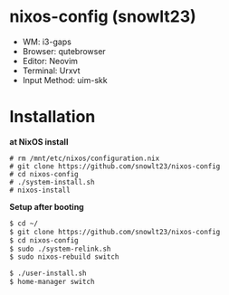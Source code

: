 # nixos-config (snowlt23)

- WM: i3-gaps
- Browser: qutebrowser
- Editor: Neovim
- Terminal: Urxvt
- Input Method: uim-skk

# Installation

**at NixOS install**
```
# rm /mnt/etc/nixos/configuration.nix
# git clone https://github.com/snowlt23/nixos-config
# cd nixos-config
# ./system-install.sh
# nixos-install
```

**Setup after booting**
```sh
$ cd ~/
$ git clone https://github.com/snowlt23/nixos-config
$ cd nixos-config
$ sudo ./system-relink.sh
$ sudo nixos-rebuild switch

$ ./user-install.sh
$ home-manager switch
```

